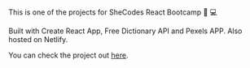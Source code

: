 This is one of the projects for SheCodes React Bootcamp :rainbow: :computer:

Built with Create React App, Free Dictionary API and Pexels APP. Also hosted on Netlify.

You can check the project out [here](https://dictionaryapp-react.netlify.app/).
